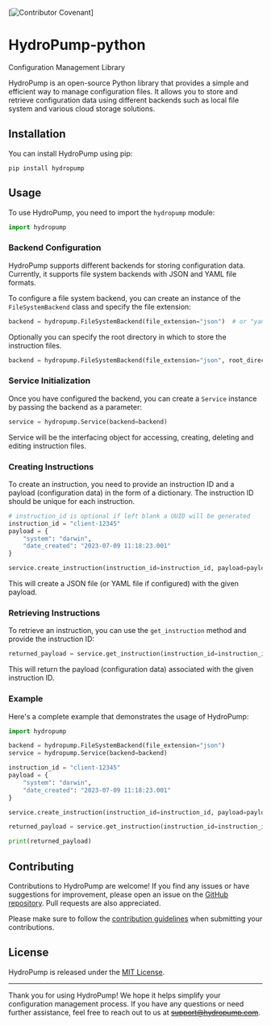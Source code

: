 [![Contributor Covenant](https://img.shields.io/badge/Contributor)]

# HydroPump-python
Configuration Management Library

HydroPump is an open-source Python library that provides a simple and efficient way to manage configuration files. It allows you to store and retrieve configuration data using different backends such as local file system and various cloud storage solutions.

## Installation

You can install HydroPump using pip:

```shell
pip install hydropump
```

## Usage

To use HydroPump, you need to import the `hydropump` module:

```python
import hydropump
```

### Backend Configuration

HydroPump supports different backends for storing configuration data. Currently, it supports file system backends with JSON and YAML file formats.

To configure a file system backend, you can create an instance of the `FileSystemBackend` class and specify the file extension:

```python
backend = hydropump.FileSystemBackend(file_extension="json")  # or "yaml"
```

Optionally you can specify the root directory in which to store the instruction files.

```python
backend = hydropump.FileSystemBackend(file_extension="json", root_directory="path/to/dir")
```

### Service Initialization

Once you have configured the backend, you can create a `Service` instance by passing the backend as a parameter:

```python
service = hydropump.Service(backend=backend)
```

Service will be the interfacing object for accessing, creating, deleting and editing instruction files.

### Creating Instructions

To create an instruction, you need to provide an instruction ID and a payload (configuration data) in the form of a dictionary. The instruction ID should be unique for each instruction.

```python
# instruction_id is optional if left blank a UUID will be generated
instruction_id = "client-12345"
payload = {
    "system": "darwin",
    "date_created": "2023-07-09 11:18:23.001"
}

service.create_instruction(instruction_id=instruction_id, payload=payload)
```

This will create a JSON file (or YAML file if configured) with the given payload.

### Retrieving Instructions

To retrieve an instruction, you can use the `get_instruction` method and provide the instruction ID:

```python
returned_payload = service.get_instruction(instruction_id=instruction_id)
```

This will return the payload (configuration data) associated with the given instruction ID.

### Example

Here's a complete example that demonstrates the usage of HydroPump:

```python
import hydropump

backend = hydropump.FileSystemBackend(file_extension="json")
service = hydropump.Service(backend=backend)

instruction_id = "client-12345"
payload = {
    "system": "darwin",
    "date_created": "2023-07-09 11:18:23.001"
}

service.create_instruction(instruction_id=instruction_id, payload=payload)

returned_payload = service.get_instruction(instruction_id=instruction_id)

print(returned_payload)
```

## Contributing

Contributions to HydroPump are welcome! If you find any issues or have suggestions for improvement, please open an issue on the [GitHub repository](https://github.com/your-username/hydropump). Pull requests are also appreciated.

Please make sure to follow the [contribution guidelines](docs/CONTRIBUTING.md) when submitting your contributions.

## License

HydroPump is released under the [MIT License](LICENSE).

---

Thank you for using HydroPump! We hope it helps simplify your configuration management process. If you have any questions or need further assistance, feel free to reach out to us at ~~[support@hydropump.com](mailto:support@hydropump.com)~~.